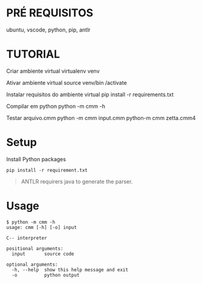﻿# PRÉ REQUISITOS
ubuntu, vscode, python, pip, antlr

# TUTORIAL

Criar ambiente virtual
virtualenv venv

Ativar ambiente virtual
source venv/bin /activate

Instalar requisitos do ambiente virtual
pip install -r requirements.txt

Compilar em python
python -m cmm -h

Testar arquivo.cmm
python -m cmm input.cmm
python-m cmm zetta.cmm4

# Setup 

Install Python packages
```shell
pip install -r requirement.txt
```

> ANTLR requirers java to generate the parser.

# Usage

```shell
$ python -m cmm -h
usage: cmm [-h] [-o] input

C-- interpreter

positional arguments:
  input       source code

optional arguments:
  -h, --help  show this help message and exit
  -o          python output
```
